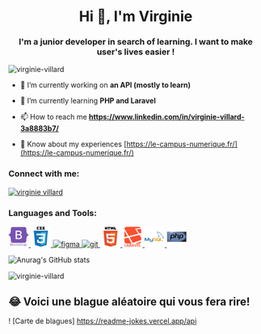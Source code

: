 <h1 align="center">Hi 👋, I'm Virginie</h1>
<h3 align="center">I'm a junior developer in search of learning. I want to make user's lives easier !</h3>

<p align="left"> <img src="https://komarev.com/ghpvc/?username=virginie-villard&label=Profile%20views&color=0e75b6&style=flat" alt="virginie-villard" /> </p>

- 🔭 I’m currently working on **an API (mostly to learn)**

- 🌱 I’m currently learning **PHP and Laravel**

- 📫 How to reach me **https://www.linkedin.com/in/virginie-villard-3a8883b7/**

- 📄 Know about my experiences [https://le-campus-numerique.fr/](https://le-campus-numerique.fr/)

<h3 align="left">Connect with me:</h3>
<p align="left">
<a href="https://linkedin.com/in/virginie villard" target="blank"><img align="center" src="https://raw.githubusercontent.com/rahuldkjain/github-profile-readme-generator/master/src/images/icons/Social/linked-in-alt.svg" alt="virginie villard" height="30" width="40" /></a>
</p>

<h3 align="left">Languages and Tools:</h3>
<p align="left"> <a href="https://getbootstrap.com" target="_blank"> <img src="https://raw.githubusercontent.com/devicons/devicon/master/icons/bootstrap/bootstrap-plain-wordmark.svg" alt="bootstrap" width="40" height="40"/> </a> <a href="https://www.w3schools.com/css/" target="_blank"> <img src="https://raw.githubusercontent.com/devicons/devicon/master/icons/css3/css3-original-wordmark.svg" alt="css3" width="40" height="40"/> </a> <a href="https://www.figma.com/" target="_blank"> <img src="https://www.vectorlogo.zone/logos/figma/figma-icon.svg" alt="figma" width="40" height="40"/> </a> <a href="https://git-scm.com/" target="_blank"> <img src="https://www.vectorlogo.zone/logos/git-scm/git-scm-icon.svg" alt="git" width="40" height="40"/> </a> <a href="https://www.w3.org/html/" target="_blank"> <img src="https://raw.githubusercontent.com/devicons/devicon/master/icons/html5/html5-original-wordmark.svg" alt="html5" width="40" height="40"/> </a> <a href="https://laravel.com/" target="_blank"> <img src="https://raw.githubusercontent.com/devicons/devicon/master/icons/laravel/laravel-plain-wordmark.svg" alt="laravel" width="40" height="40"/> </a> <a href="https://www.mysql.com/" target="_blank"> <img src="https://raw.githubusercontent.com/devicons/devicon/master/icons/mysql/mysql-original-wordmark.svg" alt="mysql" width="40" height="40"/> </a> <a href="https://www.php.net" target="_blank"> <img src="https://raw.githubusercontent.com/devicons/devicon/master/icons/php/php-original.svg" alt="php" width="40" height="40"/> </a> </p>

![Anurag's GitHub stats](https://github-readme-stats.vercel.app/api?username=anuraghazra&theme=gruvbox&show_icons=true)

<p><img align="center" src="https://github-readme-streak-stats.herokuapp.com/?user=virginie-villard&" alt="virginie-villard" /></p>

## 😂 Voici une blague aléatoire qui vous fera rire!
 ! [Carte de blagues] https://readme-jokes.vercel.app/api

